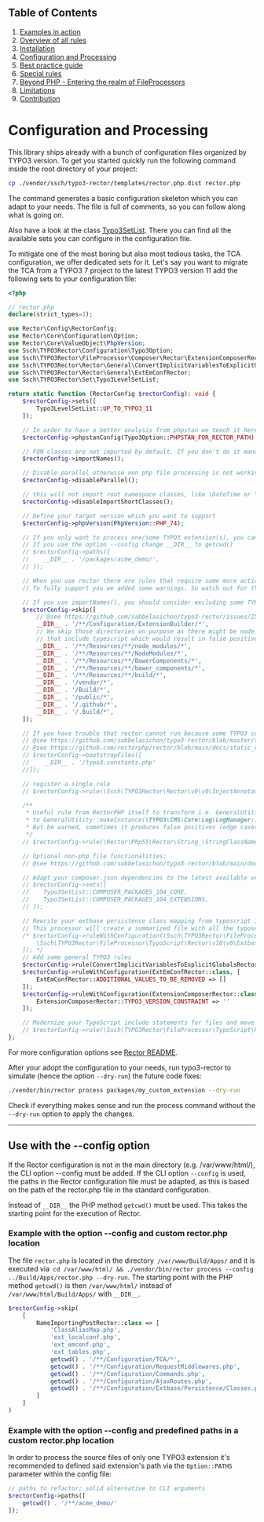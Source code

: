 ## Table of Contents
1. [Examples in action](./examples_in_action.md)
1. [Overview of all rules](./all_rectors_overview.md)
1. [Installation](./installation.md)
1. [Configuration and Processing](./configuration_and_processing.md)
1. [Best practice guide](./best_practice_guide.md)
1. [Special rules](./special_rules.md)
1. [Beyond PHP - Entering the realm of FileProcessors](./beyond_php_file_processors.md)
1. [Limitations](./limitations.md)
1. [Contribution](./contribution.md)

# Configuration and Processing

This library ships already with a bunch of configuration files organized by TYPO3 version.
To get you started quickly run the following command inside the root directory of your project:

```bash
cp ./vendor/ssch/typo3-rector/templates/rector.php.dist rector.php
```

The command generates a basic configuration skeleton which you can adapt to your needs.
The file is full of comments, so you can follow along what is going on.

Also have a look at the class [Typo3SetList](https://github.com/sabbelasichon/typo3-rector/blob/master/src/Set/Typo3SetList.php).
There you can find all the available sets you can configure in the configuration file.

To mitigate one of the most boring but also most tedious tasks, the TCA configuration, we offer dedicated sets for it.
Let's say you want to migrate the TCA from a TYPO3 7 project to the latest TYPO3 version 11 add the following sets to your configuration file:

```php
<?php

// rector.php
declare(strict_types=1);

use Rector\Config\RectorConfig;
use Rector\Core\Configuration\Option;
use Rector\Core\ValueObject\PhpVersion;
use Ssch\TYPO3Rector\Configuration\Typo3Option;
use Ssch\TYPO3Rector\FileProcessor\Composer\Rector\ExtensionComposerRector;
use Ssch\TYPO3Rector\Rector\General\ConvertImplicitVariablesToExplicitGlobalsRector;
use Ssch\TYPO3Rector\Rector\General\ExtEmConfRector;
use Ssch\TYPO3Rector\Set\Typo3LevelSetList;

return static function (RectorConfig $rectorConfig): void {
    $rectorConfig->sets([
        Typo3LevelSetList::UP_TO_TYPO3_11
    ]);

    // In order to have a better analysis from phpstan we teach it here some more things
    $rectorConfig->phpstanConfig(Typo3Option::PHPSTAN_FOR_RECTOR_PATH);

    // FQN classes are not imported by default. If you don't do it manually after every Rector run, enable it by:
    $rectorConfig->importNames();

    // Disable parallel otherwise non php file processing is not working i.e. typoscript
    $rectorConfig->disableParallel();

    // this will not import root namespace classes, like \DateTime or \Exception
    $rectorConfig->disableImportShortClasses();

    // Define your target version which you want to support
    $rectorConfig->phpVersion(PhpVersion::PHP_74);

    // If you only want to process one/some TYPO3 extension(s), you can specify its path(s) here.
    // If you use the option --config change __DIR__ to getcwd()
    // $rectorConfig->paths([
    //    __DIR__ . '/packages/acme_demo/',
    // ]);

    // When you use rector there are rules that require some more actions like creating UpgradeWizards for outdated TCA types.
    // To fully support you we added some warnings. So watch out for them.

    // If you use importNames(), you should consider excluding some TYPO3 files.
    $rectorConfig->skip([
        // @see https://github.com/sabbelasichon/typo3-rector/issues/2536
        __DIR__ . '/**/Configuration/ExtensionBuilder/*',
        // We skip those directories on purpose as there might be node_modules or similar
        // that include typescript which would result in false positive processing
        __DIR__ . '/**/Resources/**/node_modules/*',
        __DIR__ . '/**/Resources/**/NodeModules/*',
        __DIR__ . '/**/Resources/**/BowerComponents/*',
        __DIR__ . '/**/Resources/**/bower_components/*',
        __DIR__ . '/**/Resources/**/build/*',
        __DIR__ . '/vendor/*',
        __DIR__ . '/Build/*',
        __DIR__ . '/public/*',
        __DIR__ . '/.github/*',
        __DIR__ . '/.Build/*',
    ]);

    // If you have trouble that rector cannot run because some TYPO3 constants are not defined add an additional constants file
    // @see https://github.com/sabbelasichon/typo3-rector/blob/master/typo3.constants.php
    // @see https://github.com/rectorphp/rector/blob/main/docs/static_reflection_and_autoload.md#include-files
    // $rectorConfig->bootstrapFiles([
    //    __DIR__ . '/typo3.constants.php'
    //]);

    // register a single rule
    // $rectorConfig->rule(\Ssch\TYPO3Rector\Rector\v9\v0\InjectAnnotationRector::class);

    /**
     * Useful rule from RectorPHP itself to transform i.e. GeneralUtility::makeInstance('TYPO3\CMS\Core\Log\LogManager')
     * to GeneralUtility::makeInstance(\TYPO3\CMS\Core\Log\LogManager::class) calls.
     * But be warned, sometimes it produces false positives (edge cases), so watch out
     */
    // $rectorConfig->rule(\Rector\Php55\Rector\String_\StringClassNameToClassConstantRector::class);

    // Optional non-php file functionalities:
    // @see https://github.com/sabbelasichon/typo3-rector/blob/main/docs/beyond_php_file_processors.md

    // Adapt your composer.json dependencies to the latest available version for the defined SetList
    // $rectorConfig->sets([
    //    Typo3SetList::COMPOSER_PACKAGES_104_CORE,
    //    Typo3SetList::COMPOSER_PACKAGES_104_EXTENSIONS,
    // ]);

    // Rewrite your extbase persistence class mapping from typoscript into php according to official docs.
    // This processor will create a summarized file with all the typoscript rewrites combined into a single file.
    /* $rectorConfig->ruleWithConfiguration(\Ssch\TYPO3Rector\FileProcessor\TypoScript\Rector\v10\v0\ExtbasePersistenceTypoScriptRector::class, [
        \Ssch\TYPO3Rector\FileProcessor\TypoScript\Rector\v10\v0\ExtbasePersistenceTypoScriptRector::FILENAME => __DIR__ . '/packages/acme_demo/Configuration/Extbase/Persistence/Classes.php',
    ]); */
    // Add some general TYPO3 rules
    $rectorConfig->rule(ConvertImplicitVariablesToExplicitGlobalsRector::class);
    $rectorConfig->ruleWithConfiguration(ExtEmConfRector::class, [
        ExtEmConfRector::ADDITIONAL_VALUES_TO_BE_REMOVED => []
    ]);
    $rectorConfig->ruleWithConfiguration(ExtensionComposerRector::class, [
        ExtensionComposerRector::TYPO3_VERSION_CONSTRAINT => ''
    ]);

    // Modernize your TypoScript include statements for files and move from <INCLUDE /> to @import use the FileIncludeToImportStatementVisitor (introduced with TYPO3 9.0)
    // $rectorConfig->rule(\Ssch\TYPO3Rector\FileProcessor\TypoScript\Rector\v9\v0\FileIncludeToImportStatementTypoScriptRector::class);
};
```

For more configuration options see [Rector README](https://github.com/rectorphp/rector#configuration).

After your adopt the configuration to your needs, run typo3-rector to simulate (hence the option `--dry-run`) the future code fixes:

```bash
./vendor/bin/rector process packages/my_custom_extension --dry-run
```

Check if everything makes sense and run the process command without the `--dry-run` option to apply the changes.

---

## Use with the --config option
If the Rector configuration is not in the main directory (e.g. /var/www/html/), the CLI option --config must be added.
If the CLI option `--config` is used, the paths in the Rector configuration file must be adapted, as this is based on the path of the rector.php file in the standard configuration.

Instead of `__DIR__` the PHP method `getcwd()` must be used. This takes the starting point for the execution of Rector.

### Example with the option --config and custom rector.php location
The file `rector.php` is located in the directory` /var/www/Build/Apps/` and it is executed
via` cd /var/www/html/ && ./vendor/bin/rector process --config ../Build/Apps/rector.php --dry-run`.
The starting point with the PHP method `getcwd()` is then `/var/www/html/` instead of `/var/www/html/Build/Apps/` with `__DIR__`.
```php
$rectorConfig->skip(
    [
        NameImportingPostRector::class => [
            'ClassAliasMap.php',
            'ext_localconf.php',
            'ext_emconf.php',
            'ext_tables.php',
            getcwd() . '/**/Configuration/TCA/*',
            getcwd() . '/**/Configuration/RequestMiddlewares.php',
            getcwd() . '/**/Configuration/Commands.php',
            getcwd() . '/**/Configuration/AjaxRoutes.php',
            getcwd() . '/**/Configuration/Extbase/Persistence/Classes.php'
        ]
    ]
)
```

### Example with the option --config and predefined paths in a custom rector.php location
In order to process the source files of only one TYPO3 extension it's recommended to defined said extension's path via the `Option::PATHS` parameter within the config file:
```php
// paths to refactor; solid alternative to CLI arguments
$rectorConfig->paths([
    getcwd() . '/**/acme_demo/'
]);
```
